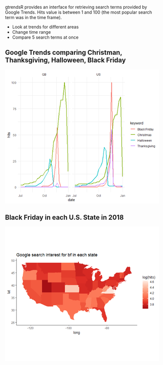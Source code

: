 gtrendsR provides an interface for retrieving search terms provided by Google Trends. Hits value is between 1 and 100 (the most popular search term was in the time frame).

- Look at trends for different areas
- Change time range 
- Compare 5 search terms at once

## Google Trends comparing Christman, Thanksgiving, Halloween, Black Friday

![picture alt](https://github.com/dusan-milosevic/google_trends_r/blob/master/img/special_days_compare_US_UK.png)

## Black Friday in each U.S. State in 2018

![picture alt](https://github.com/dusan-milosevic/google_trends_r/blob/master/img/black_friday_us_states_2018.png)
